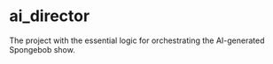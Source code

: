 # ai_director
The project with the essential logic for orchestrating the AI-generated Spongebob show.
